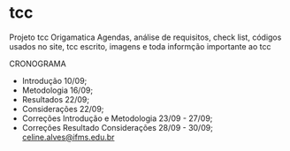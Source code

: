# tcc
Projeto tcc Origamatica
Agendas, análise de requisitos, check list, códigos usados no site, tcc escrito, imagens e toda informção importante ao tcc


CRONOGRAMA
- Introdução 10/09;
- Metodologia 16/09;
- Resultados 22/09;
- Considerações 22/09;
- Correções Introdução e Metodologia 23/09 - 27/09;
- Correções Resultado Considerações 28/09 - 30/09;
celine.alves@ifms.edu.br
